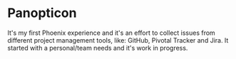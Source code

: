 # Panopticon

It's my first Phoenix experience and it's an effort to collect issues from different project management tools, like: GitHub, Pivotal Tracker and Jira. It started with a personal/team needs and it's work in progress.
